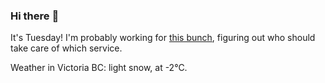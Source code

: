 ### Hi there :wave:

It's Tuesday! I'm probably working for [this bunch](https://github.com/kohofinancial), figuring out who should take care of which service.

Weather in Victoria BC: light snow, at -2°C.
